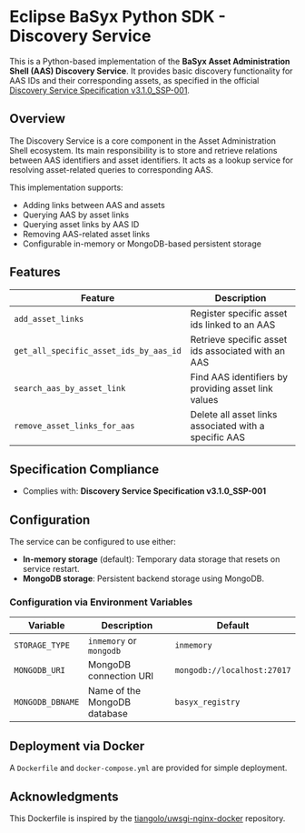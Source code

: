 # Eclipse BaSyx Python SDK - Discovery Service

This is a Python-based implementation of the **BaSyx Asset Administration Shell (AAS) Discovery Service**.
It provides basic discovery functionality for AAS IDs and their corresponding assets, as specified in the official [Discovery Service Specification v3.1.0_SSP-001](https://app.swaggerhub.com/apis/Plattform_i40/DiscoveryServiceSpecification/V3.1.0_SSP-001).

## Overview

The Discovery Service is a core component in the Asset Administration Shell ecosystem. Its main responsibility is to store and retrieve relations between AAS identifiers and asset identifiers. It acts as a lookup service for resolving asset-related queries to corresponding AAS.

This implementation supports:

- Adding links between AAS and assets
- Querying AAS by asset links
- Querying asset links by AAS ID
- Removing AAS-related asset links
- Configurable in-memory or MongoDB-based persistent storage

## Features

| Feature                                      | Description                                           |
|---------------------------------------------|-------------------------------------------------------|
| `add_asset_links`                           | Register specific asset ids linked to an AAS          |
| `get_all_specific_asset_ids_by_aas_id`      | Retrieve specific asset ids associated with an AAS    |
| `search_aas_by_asset_link`                  | Find AAS identifiers by providing asset link values   |
| `remove_asset_links_for_aas`                | Delete all asset links associated with a specific AAS |

## Specification Compliance

- Complies with: **Discovery Service Specification v3.1.0_SSP-001**

## Configuration

The service can be configured to use either:

- **In-memory storage** (default): Temporary data storage that resets on service restart.
- **MongoDB storage**: Persistent backend storage using MongoDB.

### Configuration via Environment Variables

| Variable        | Description                                | Default                 |
|----------------|--------------------------------------------|-------------------------|
| `STORAGE_TYPE` | `inmemory` or `mongodb`                    | `inmemory`              |
| `MONGODB_URI`  | MongoDB connection URI                     | `mongodb://localhost:27017` |
| `MONGODB_DBNAME` | Name of the MongoDB database               | `basyx_registry`        |

## Deployment via Docker

A `Dockerfile` and `docker-compose.yml` are provided for simple deployment.

## Acknowledgments

This Dockerfile is inspired by the [tiangolo/uwsgi-nginx-docker][10] repository.

[1]: https://github.com/eclipse-basyx/basyx-python-sdk/pull/238
[2]: https://basyx-python-sdk.readthedocs.io/en/latest/backend/local_file.html
[3]: https://github.com/eclipse-basyx/basyx-python-sdk
[4]: https://app.swaggerhub.com/apis/Plattform_i40/AssetAdministrationShellRepositoryServiceSpecification/V3.0.1_SSP-001
[5]: https://app.swaggerhub.com/apis/Plattform_i40/SubmodelRepositoryServiceSpecification/V3.0.1_SSP-001
[6]: https://industrialdigitaltwin.org/content-hub/aasspecifications/idta_01002-3-0_application_programming_interfaces
[7]: https://basyx-python-sdk.readthedocs.io/en/latest/adapter/aasx.html#adapter-aasx
[8]: https://basyx-python-sdk.readthedocs.io/en/latest/adapter/json.html
[9]: https://basyx-python-sdk.readthedocs.io/en/latest/adapter/xml.html
[10]: https://github.com/tiangolo/uwsgi-nginx-docker
